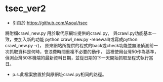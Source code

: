 # tsec_ver2

* 引自於 https://github.com/Asoul/tsec

將附檔crawl_new.py 用於取代原網址提供的crawl.py，
與crawl.py功能基本一致，並加入新的功能 python crawl_new.py -renewall(或寫成python crawl_new.py -r)，
原來網站所提供的程式的back或check功能並無法偵測前一次抓取資料是何時，會浪費時間重複不必要的動作，
這裡使用台灣50作為基準，偵測台灣50本機端的最新資料日期，並從日期的下一天開始抓取至程式執行當日。

* p.s.此檔案放置於與原網址crawl.py相同的路徑。
